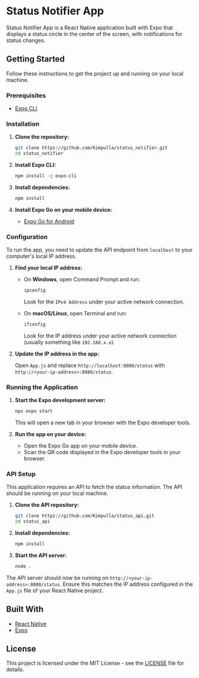 # Status Notifier App

Status Notifier App is a React Native application built with Expo that displays a status circle in the center of the screen, with notifications for status changes.

## Getting Started

Follow these instructions to get the project up and running on your local machine.

### Prerequisites

- [Expo CLI](https://docs.expo.dev/get-started/installation/)

### Installation

1. **Clone the repository:**

    ```sh
    git clone https://github.com/Kimpulla/status_notifier.git
    cd status_notifier
    ```

2. **Install Expo CLI:**

    ```sh
    npm install -g expo-cli
    ```

3. **Install dependencies:**

    ```sh
    npm install
    ```

4. **Install Expo Go on your mobile device:**

    - [Expo Go for Android](https://play.google.com/store/apps/details?id=host.exp.exponent)

### Configuration

To run the app, you need to update the API endpoint from `localhost` to your computer's local IP address.

1. **Find your local IP address:**

    - On **Windows**, open Command Prompt and run:
      ```sh
      ipconfig
      ```
      Look for the `IPv4 Address` under your active network connection.

    - On **macOS/Linux**, open Terminal and run:
      ```sh
      ifconfig
      ```
      Look for the IP address under your active network connection (usually something like `192.168.x.x`).

2. **Update the IP address in the app:**

    Open `App.js` and replace `http://localhost:8080/status` with `http://<your-ip-address>:8080/status`.

### Running the Application

1. **Start the Expo development server:**

    ```sh
    npx expo start
    ```

    This will open a new tab in your browser with the Expo developer tools.

2. **Run the app on your device:**

    - Open the Expo Go app on your mobile device.
    - Scan the QR code displayed in the Expo developer tools in your browser.

### API Setup

This application requires an API to fetch the status information. The API should be running on your local machine.

1. **Clone the API repository:**

    ```sh
    git clone https://github.com/Kimpulla/status_api.git
    cd status_api
    ```

2. **Install dependencies:**

    ```sh
    npm install
    ```

3. **Start the API server:**

    ```sh
    node .
    ```

The API server should now be running on `http://<your-ip-address>:8080/status`. Ensure this matches the IP address configured in the `App.js` file of your React Native project.

## Built With

- [React Native](https://reactnative.dev/)
- [Expo](https://expo.dev/)


## License

This project is licensed under the MIT License - see the [LICENSE](LICENSE) file for details.

